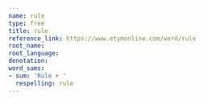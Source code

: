 ```yaml
---
name: rule
type: free
title: rule
reference_link: https://www.etymonline.com/word/rule
root_name: 
root_language: 
denotation: 
word_sums:
- sum: 'Rule + '
  respelling: rule
---
```

